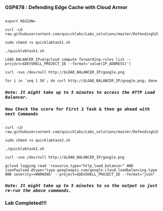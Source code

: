 ### GSP878 :  Defending Edge Cache with Cloud Armor 

##

```
export REGION=
```


```
curl -LO raw.githubusercontent.com/quiccklabs/Labs_solutions/master/Defending%20Edge%20Cache%20with%20Cloud%20Armor/quicklabtask1.sh

sudo chmod +x quicklabtask1.sh

./quicklabtask1.sh
```

```
LOAD_BALANCER_IP=$(gcloud compute forwarding-rules list --project=$DEVSHELL_PROJECT_ID --format='value(IP_ADDRESS)')

curl -svo /dev/null http://$LOAD_BALANCER_IP/google.png

for i in `seq 1 50`; do curl http://$LOAD_BALANCER_IP/google.png; done

```

### ***```Note: It might take up to 5 minutes to access the HTTP Load Balancer.```*** 

### ```Now Check the score for First 2 Task & then go ahead with next Commands```

##



```
curl -LO raw.githubusercontent.com/quiccklabs/Labs_solutions/master/Defending%20Edge%20Cache%20with%20Cloud%20Armor/quicklabtask2.sh

sudo chmod +x quicklabtask2.sh

./quicklabtask2.sh
```


```
curl -svo /dev/null http://$LOAD_BALANCER_IP/google.png

gcloud logging read 'resource.type="http_load_balancer" AND jsonPayload.@type="type.googleapis.com/google.cloud.loadbalancing.type.LoadBalancerLogEntry" AND severity>=WARNING' --project=$DEVSHELL_PROJECT_ID --format="json"
```

### ***```Note: It might take up to 5 minutes to so the output so just re-run the aboce commands.```*** 

### Lab Completed!!!
